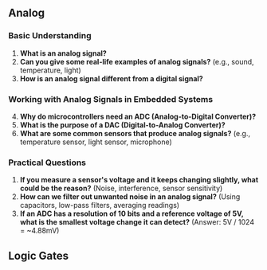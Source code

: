 
## Analog 
### **Basic Understanding**

1. **What is an analog signal?**
2. **Can you give some real-life examples of analog signals?** (e.g., sound, temperature, light)
3. **How is an analog signal different from a digital signal?**

### **Working with Analog Signals in Embedded Systems**

4. **Why do microcontrollers need an ADC (Analog-to-Digital Converter)?**
5. **What is the purpose of a DAC (Digital-to-Analog Converter)?**
6. **What are some common sensors that produce analog signals?** (e.g., temperature sensor, light sensor, microphone)

### **Practical Questions**

1. **If you measure a sensor's voltage and it keeps changing slightly, what could be the reason?** (Noise, interference, sensor sensitivity)
2. **How can we filter out unwanted noise in an analog signal?** (Using capacitors, low-pass filters, averaging readings)
3. **If an ADC has a resolution of 10 bits and a reference voltage of 5V, what is the smallest voltage change it can detect?** (Answer: 5V / 1024 = ~4.88mV)


## Logic Gates